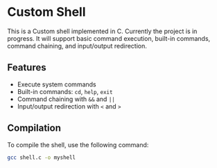 # Custom Shell

This is a Custom shell implemented in C. Currently the project is in progress. It will support basic command execution, built-in commands, command chaining, and input/output redirection.

## Features

- Execute system commands
- Built-in commands: `cd`, `help`, `exit`
- Command chaining with `&&` and `||`
- Input/output redirection with `<` and `>`

## Compilation

To compile the shell, use the following command:

```bash
gcc shell.c -o myshell

